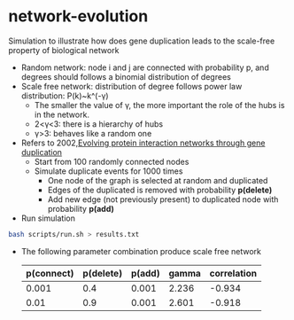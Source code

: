 # network-evolution
Simulation to illustrate how does gene duplication leads to the scale-free property of biological network

- Random network: node i and j are connected with probability p, and degrees should follows a binomial distribution of degrees
- Scale free network: distribution of degree follows power law distribution: P(k)~k^(-γ)
  - The smaller the value of γ, the more important the role of the hubs is in the network.
  - 2<γ<3: there is a hierarchy of hubs
  - γ>3: behaves like a random one
- Refers to 2002,[Evolving protein interaction networks through gene duplication](https://www.sciencedirect.com/science/article/pii/S0022519303000286?via%3Dihub)
  - Start from 100 randomly connected nodes
  - Simulate duplicate events for 1000 times 
    - One node of the graph is selected at random and duplicated
    - Edges of the duplicated is removed with probability **p(delete)**
    - Add new edge (not previously present) to duplicated node with probability **p(add)**
- Run simulation


```bash
bash scripts/run.sh > results.txt
```

- The following  parameter combination  produce scale free network

  | p(connect) | p(delete) | p(add) | gamma | correlation |
  | ---- | ---- | ---- | ---- | ---- |
  | 0.001 | 0.4  | 0.001 | 2.236 | -0.934 |
  | 0.01	| 0.9	| 0.001 | 2.601 | -0.918 |